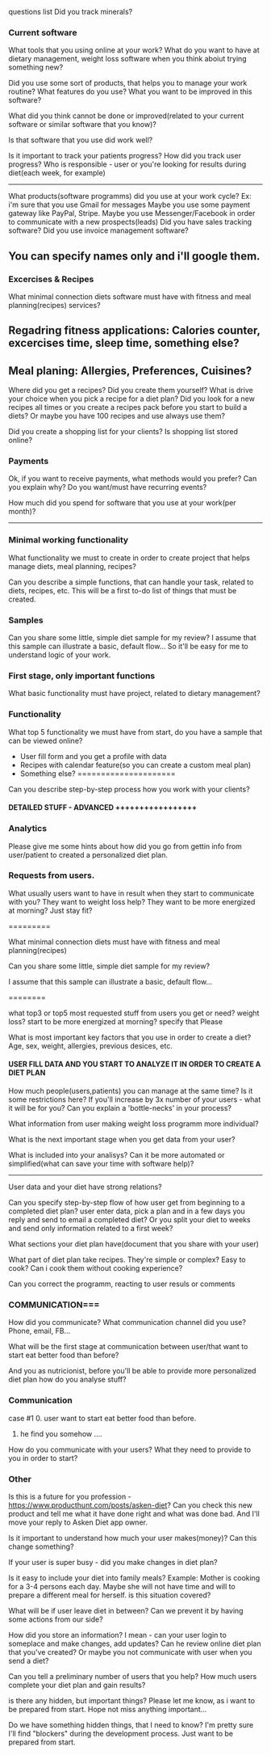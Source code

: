questions list
Did you track minerals?

### Current software
What tools that you using online at your work?
What do you want to have at dietary management, weight loss software when you think aboiut trying something new?

Did you use some sort of products, that helps you to manage your work routine?
What features do you use?
What you want to be improved in this software?

What did you think cannot be done or improved(related to your current software or similar software that you know)?



Is that software that you use did work well?

Is it important to track your patients progress? 
How did you track user progress?
Who is responsible - user or you're looking for results during diet(each week, for example)


------------

What products(software programms) did you use at your work cycle?
Ex: i'm sure that you use Gmail for messages
Maybe you use some payment gateway like PayPal, Stripe.
Maybe you use Messenger/Facebook in order to communicate with a new prospects(leads)
Did you have sales tracking software? Did you use invoice management software?

You can specify names only and i'll google them.
------------




### Excercises & Recipes
What minimal connection diets software must have with fitness and meal planning(recipes) services?

## Regadring fitness applications: Calories counter, excercises time, sleep time, something else?


## Meal planing: Allergies, Preferences, Cuisines?

Where did you get a recipes? Did you create them yourself?
What is drive your choice when you pick a recipe for a diet plan?
Did you look for a new recipes all times or you create a recipes pack before you start to build a diets?
Or maybe you have 100 recipes and use always use them?


Did you create a shopping list for your clients? Is shopping list stored online?





### Payments
Ok, if you want to receive payments, what methods would you prefer? Can you explain why?
Do you want/must have recurring events?

How much did you spend for software that you use at your work(per month)?

---



### Minimal working functionality
What functionality we must to create in order to create project that helps manage diets, meal planning, recipes?


Can you describe a simple functions, that can handle your task, related to diets, recipes, etc.
This will be a first to-do list of things that must be created.


### Samples
Can you share some little, simple diet sample for my review?
I assume that this sample can illustrate a basic, default flow...
So it'll be easy for me to understand logic of your work.





### First stage, only important functions
What basic functionality must have project, related to dietary management?

### Functionality
What top 5 functionality we must have from start, do you have a sample that can be viewed online?
* User fill form and you get a profile with data
* Recipes with calendar feature(so you can create a custom meal plan)
* Something else?
=====================





Can you describe step-by-step process how you work with your clients?









#### DETAILED STUFF - ADVANCED +++++++++++++++++

### Analytics
Please give me some hints about how did you go from gettin info from user/patient to created a personalized diet plan.



### Requests from users.
What usually users want to have in result when they start to communicate with you?
They want to weight loss help?
They want to be more energized at morning?
Just stay fit?





=========




What minimal connection diets must have with fitness and meal planning(recipes)


Can you share some little, simple diet sample for my review?


I assume that this sample can illustrate a basic, default flow...






========

what top3 or top5 most requested stuff from users you get or need?
weight loss?
start to be more energized at morning?
specify that Please


What is most important key factors that you use in order to create a diet? Age, sex, weight, allergies, previous desices, etc.

#### USER FILL DATA AND YOU START TO ANALYZE IT IN ORDER TO CREATE A DIET PLAN



How much people(users,patients) you can manage at the same time? Is it some restrictions here?
If you'll increase by 3x number of your users - what it will be for you?
Can you explain a 'bottle-necks' in your process?


What information from user making weight loss programm more individual?



What is the next important stage when you get data from your user?

What is included into your analisys? Can it be more automated or simplified(what can save your time with software help)?

---------------



User data and your diet have strong relations?


Can you specify step-by-step flow of how user get from beginning to a completed diet plan?
user enter data, pick a plan and in a few days you reply and send to email a completed diet?
Or you split your diet to weeks and send only information related to a first week?

What sections your diet plan have(document that you share with your user)

What part of diet plan take recipes. They're simple or complex? Easy to cook? Can i cook them without cooking experience?


Can you correct the programm, reacting to user resuls or comments



### COMMUNICATION===
How did you communicate? 
What communication channel did you use? Phone, email, FB...


What will be the first stage at communication between user/that want to start eat better food than before?


And you as nutricionist, before you'll be able to provide more personalized diet plan how do you analyse stuff?




### Communication
case #1
0. user want to start eat better food than before.
1. he find you somehow
....

How do you communicate with your users?
What they need to provide to you in order to start?






### Other

Is this is a future for you profession - https://www.producthunt.com/posts/asken-diet?
Can you check this new product and tell me what it have done right and what was done bad.
And I'll move your reply to Asken Diet app owner.



Is it important to understand how much your user makes(money)?
Can this change something?

If your user is super busy - did you make changes in diet plan?


Is it easy to include your diet into family meals?
Example: Mother is cooking for a 3-4 persons each day. 
Maybe she will not have time and will to prepare a different meal for herself. is this situation covered?

What will be if user leave diet in between? Can we prevent it by having some actions from our side?





How did you store an information? I mean - can your user login to someplace and make changes, add updates?
Can he review online diet plan that you've created?
Or maybe you not communicate with user when you send a diet?






Can you tell a preliminary number of users that you help? How much users complete your diet plan and gain results?


is there any hidden, but important things? Please let me know, as i want to be prepared from start.
Hope not miss anything important...



Do we have something hidden things, that I need to know?
I'm pretty sure I'll find "blockers" during the development process.
Just want to be prepared from start.
